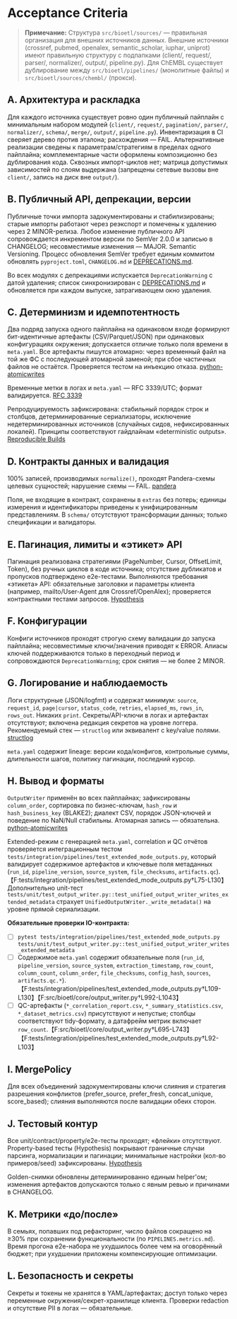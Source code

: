 # Acceptance Criteria

> **Примечание:** Структура `src/bioetl/sources/` — правильная организация для внешних источников данных. Внешние источники (crossref, pubmed, openalex, semantic_scholar, iuphar, uniprot) имеют правильную структуру с подпапками (client/, request/, parser/, normalizer/, output/, pipeline.py). Для ChEMBL существует дублирование между `src/bioetl/pipelines/` (монолитные файлы) и `src/bioetl/sources/chembl/` (прокси).

## A. Архитектура и раскладка

Для каждого источника существует ровно один публичный пайплайн с минимальным набором модулей (`client/`, `request/`, `pagination/`, `parser/`, `normalizer/`, `schema/`, `merge/`, `output/`, `pipeline.py`). Инвентаризация в CI сверяет дерево против эталона; расхождения — FAIL. Альтернативные реализации сведены к параметрам/стратегиям в пределах одного пайплайна; комплементарные части оформлены композиционно без дублирования кода. Сквозных импорт-циклов нет; матрица допустимых зависимостей по слоям выдержана (запрещены сетевые вызовы вне `client/`, запись на диск вне `output/`).

## B. Публичный API, депрекации, версии

Публичные точки импорта задокументированы и стабилизированы; старые импорты работают через реэкспорт и помечены к удалению через 2 MINOR-релиза. Любое изменение публичного API сопровождается инкрементом версии по SemVer 2.0.0 и записью в CHANGELOG; несовместимые изменения — MAJOR. Semantic Versioning. Процесс обновления SemVer требует единым коммитом обновлять `pyproject.toml`, `CHANGELOG.md` и [DEPRECATIONS.md](../DEPRECATIONS.md).

Во всех модулях с депрекациями испускается `DeprecationWarning` с датой удаления; список синхронизирован с [DEPRECATIONS.md](../DEPRECATIONS.md) и обновляется при каждом выпуске, затрагивающем окно удаления.

## C. Детерминизм и идемпотентность

Два подряд запуска одного пайплайна на одинаковом входе формируют бит-идентичные артефакты (CSV/Parquet/JSON) при одинаковых конфигурациях окружения; допускается отличие только поля времени в `meta.yaml`. Все артефакты пишутся атомарно: через временный файл на той же ФС с последующей атомарной заменой; при сбое частичных файлов не остаётся. Проверяется тестом на инъекцию отказа. [python-atomicwrites](https://python-atomicwrites.readthedocs.io)

Временные метки в логах и `meta.yaml` — RFC 3339/UTC; формат валидируется. [RFC 3339](https://datatracker.ietf.org/doc/html/rfc3339)

Репродуцируемость зафиксирована: стабильный порядок строк и столбцов, детерминированные сериализаторы, исключение недетерминированных источников (случайных сидов, нефиксированных локалей). Принципы соответствуют гайдлайнам «deterministic outputs». [Reproducible Builds](https://reproducible-builds.org)

## D. Контракты данных и валидация

100% записей, производимых `normalize()`, проходят Pandera-схемы целевых сущностей; нарушение схемы — FAIL. [pandera](https://pandera.readthedocs.io)

Поля, не входящие в контракт, сохранены в `extras` без потерь; единицы измерения и идентификаторы приведены к унифицированным представлениям. В `schema/` отсутствуют трансформации данных; только спецификации и валидаторы.

## E. Пагинация, лимиты и «этикет» API

Пагинация реализована стратегиями (PageNumber, Cursor, OffsetLimit, Token), без ручных циклов в коде источника; отсутствие дубликатов и пропусков подтверждено e2e-тестами. Выполняются требования «этикета» API: обязательные заголовки и параметры клиента (например, mailto/User-Agent для Crossref/OpenAlex); проверяется контрактными тестами запросов. [Hypothesis](https://hypothesis.readthedocs.io)

## F. Конфигурации

Конфиги источников проходят строгую схему валидации до запуска пайплайна; несовместимые ключи/значения приводят к ERROR. Алиасы ключей поддерживаются только в переходный период и сопровождаются `DeprecationWarning`; срок снятия — не более 2 MINOR.

## G. Логирование и наблюдаемость

Логи структурные (JSON/logfmt) и содержат минимум: `source`, `request_id`, `page|cursor`, `status_code`, `retries`, `elapsed_ms`, `rows_in`, `rows_out`. Никаких `print`. Секреты/API-ключи в логах и артефактах отсутствуют; включена редакция секретов на уровне логгера. Рекомендуемый стек — `structlog` или эквивалент с key/value полями. [structlog](https://structlog.readthedocs.io)

`meta.yaml` содержит lineage: версии кода/конфигов, контрольные суммы, длительности шагов, политику пагинации, последний курсор.

## H. Вывод и форматы

`OutputWriter` применён во всех пайплайнах; зафиксированы `column_order`, сортировка по бизнес-ключам, `hash_row` и `hash_business_key` (BLAKE2); диалект CSV, порядок JSON-ключей и поведение по NaN/Null стабильны. Атомарная запись — обязательна. [python-atomicwrites](https://python-atomicwrites.readthedocs.io)

Extended-режим с генерацией `meta.yaml`, correlation и QC отчётов проверяется интеграционным тестом `tests/integration/pipelines/test_extended_mode_outputs.py`, который валидирует содержимое артефактов и ключевые поля метаданных (`run_id`, `pipeline_version`, `source_system`, `file_checksums`, `artifacts.qc`).【F:tests/integration/pipelines/test_extended_mode_outputs.py†L75-L130】 Дополнительно unit-тест `tests/unit/test_output_writer.py::test_unified_output_writer_writes_extended_metadata` страхует `UnifiedOutputWriter._write_metadata()` на уровне прямой сериализации.

**Обязательные проверки IO-контракта:**

- [ ] `pytest tests/integration/pipelines/test_extended_mode_outputs.py tests/unit/test_output_writer.py::test_unified_output_writer_writes_extended_metadata`
- [ ] Содержимое `meta.yaml` содержит обязательные поля (`run_id`, `pipeline_version`, `source_system`, `extraction_timestamp`, `row_count`, `column_count`, `column_order`, `file_checksums`, `config_hash`, `sources`, `artifacts.qc.*`).【F:tests/integration/pipelines/test_extended_mode_outputs.py†L109-L130】【F:src/bioetl/core/output_writer.py†L992-L1043】
- [ ] QC-артефакты (`*_correlation_report.csv`, `*_summary_statistics.csv`, `*_dataset_metrics.csv`) присутствуют и непустые; столбцы соответствуют tidy-формату, а датафрейм метрик включает `row_count`.【F:src/bioetl/core/output_writer.py†L695-L743】【F:tests/integration/pipelines/test_extended_mode_outputs.py†L92-L103】

## I. MergePolicy

Для всех объединений задокументированы ключи слияния и стратегия разрешения конфликтов (prefer_source, prefer_fresh, concat_unique, score_based); слияния выполняются после валидации обеих сторон.

## J. Тестовый контур

Все unit/contract/property/e2e-тесты проходят; «флейки» отсутствуют. Property-based тесты (Hypothesis) покрывают граничные случаи парсинга, нормализации и пагинации; минимальные настройки (кол-во примеров/seed) зафиксированы. [Hypothesis](https://hypothesis.readthedocs.io)

Golden-снимки обновлены детерминированно единым helper'ом; изменения артефактов допускаются только с явным ревью и причинами в CHANGELOG.

## K. Метрики «до/после»

В семьях, попавших под рефакторинг, число файлов сокращено на ≥30% при сохранении функциональности (по `PIPELINES.metrics.md`). Время прогона e2e-набора не ухудшилось более чем на оговорённый бюджет; при ухудшении приложены компенсирующие оптимизации.

## L. Безопасность и секреты

Секреты и токены не хранятся в YAML/артефактах; доступ только через переменные окружения/секрет-хранилище клиента. Проверки redaction и отсутствие PII в логах — обязательные.

